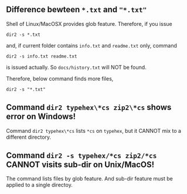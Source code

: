 ## Difference bewteen ```*.txt``` and ```"*.txt"```

Shell of Linux/MacOSX provides glob feature. Therefore, if you issue

```dir2 -s *.txt```

and, if current folder contains ```info.txt``` and ```readme.txt``` only, command

```dir2 -s info.txt readme.txt```

is issued actually. So ```docs/history.txt``` will NOT be found.


Therefore, below command finds more files,

```dir2 -s "*.txt"```


## Command ```dir2 typehex\*cs zip2\*cs``` shows error on Windows!
Command ```dir2 typehex\*cs``` lists ```*cs``` on ```typehex```, but it CANNOT mix to a different directory.

## Command ```dir2 -s typehex/*cs zip2/*cs``` CANNOT visits sub-dir on Unix/MacOS!
The command lists files by  glob feature. And sub-dir feature must be applied to a single directoy.




